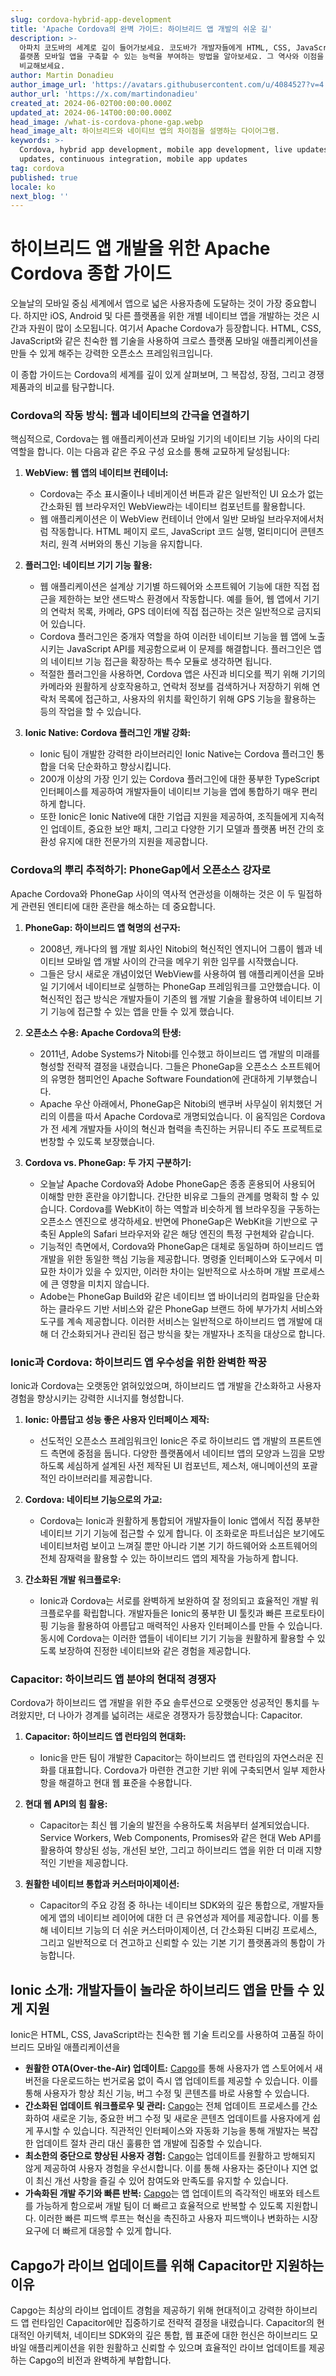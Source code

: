 ```yaml
---
slug: cordova-hybrid-app-development
title: 'Apache Cordova의 완벽 가이드: 하이브리드 앱 개발의 쉬운 길'
description: >-
  아파치 코도바의 세계로 깊이 들어가보세요. 코도바가 개발자들에게 HTML, CSS, JavaScript와 같은 웹 기술을 사용하여 크로스
  플랫폼 모바일 앱을 구축할 수 있는 능력을 부여하는 방법을 알아보세요. 그 역사와 이점을 살펴보고 Capacitor와 같은 대안들과
  비교해보세요.
author: Martin Donadieu
author_image_url: 'https://avatars.githubusercontent.com/u/4084527?v=4'
author_url: 'https://x.com/martindonadieu'
created_at: 2024-06-02T00:00:00.000Z
updated_at: 2024-06-14T00:00:00.000Z
head_image: /what-is-cordova-phone-gap.webp
head_image_alt: 하이브리드와 네이티브 앱의 차이점을 설명하는 다이어그램.
keywords: >-
  Cordova, hybrid app development, mobile app development, live updates, OTA
  updates, continuous integration, mobile app updates
tag: cordova
published: true
locale: ko
next_blog: ''
---
```

# 하이브리드 앱 개발을 위한 Apache Cordova 종합 가이드

오늘날의 모바일 중심 세계에서 앱으로 넓은 사용자층에 도달하는 것이 가장 중요합니다. 하지만 iOS, Android 및 다른 플랫폼을 위한 개별 네이티브 앱을 개발하는 것은 시간과 자원이 많이 소모됩니다. 여기서 Apache Cordova가 등장합니다. HTML, CSS, JavaScript와 같은 친숙한 웹 기술을 사용하여 크로스 플랫폼 모바일 애플리케이션을 만들 수 있게 해주는 강력한 오픈소스 프레임워크입니다.

이 종합 가이드는 Cordova의 세계를 깊이 있게 살펴보며, 그 복잡성, 장점, 그리고 경쟁 제품과의 비교를 탐구합니다.

### Cordova의 작동 방식: 웹과 네이티브의 간극을 연결하기

핵심적으로, Cordova는 웹 애플리케이션과 모바일 기기의 네이티브 기능 사이의 다리 역할을 합니다. 이는 다음과 같은 주요 구성 요소를 통해 교묘하게 달성됩니다:

1. **WebView: 웹 앱의 네이티브 컨테이너:**
   - Cordova는 주소 표시줄이나 네비게이션 버튼과 같은 일반적인 UI 요소가 없는 간소화된 웹 브라우저인 WebView라는 네이티브 컴포넌트를 활용합니다.
   - 웹 애플리케이션은 이 WebView 컨테이너 안에서 일반 모바일 브라우저에서처럼 작동합니다. HTML 페이지 로드, JavaScript 코드 실행, 멀티미디어 콘텐츠 처리, 원격 서버와의 통신 기능을 유지합니다.

2. **플러그인: 네이티브 기기 기능 활용:**
   - 웹 애플리케이션은 설계상 기기별 하드웨어와 소프트웨어 기능에 대한 직접 접근을 제한하는 보안 샌드박스 환경에서 작동합니다. 예를 들어, 웹 앱에서 기기의 연락처 목록, 카메라, GPS 데이터에 직접 접근하는 것은 일반적으로 금지되어 있습니다.
   - Cordova 플러그인은 중개자 역할을 하여 이러한 네이티브 기능을 웹 앱에 노출시키는 JavaScript API를 제공함으로써 이 문제를 해결합니다. 플러그인은 앱의 네이티브 기능 접근을 확장하는 특수 모듈로 생각하면 됩니다.
   - 적절한 플러그인을 사용하면, Cordova 앱은 사진과 비디오를 찍기 위해 기기의 카메라와 원활하게 상호작용하고, 연락처 정보를 검색하거나 저장하기 위해 연락처 목록에 접근하고, 사용자의 위치를 확인하기 위해 GPS 기능을 활용하는 등의 작업을 할 수 있습니다.

3. **Ionic Native: Cordova 플러그인 개발 강화:**
   - Ionic 팀이 개발한 강력한 라이브러리인 Ionic Native는 Cordova 플러그인 통합을 더욱 단순화하고 향상시킵니다.
   - 200개 이상의 가장 인기 있는 Cordova 플러그인에 대한 풍부한 TypeScript 인터페이스를 제공하여 개발자들이 네이티브 기능을 앱에 통합하기 매우 편리하게 합니다.
   - 또한 Ionic은 Ionic Native에 대한 기업급 지원을 제공하여, 조직들에게 지속적인 업데이트, 중요한 보안 패치, 그리고 다양한 기기 모델과 플랫폼 버전 간의 호환성 유지에 대한 전문가의 지원을 제공합니다.

### Cordova의 뿌리 추적하기: PhoneGap에서 오픈소스 강자로

Apache Cordova와 PhoneGap 사이의 역사적 연관성을 이해하는 것은 이 두 밀접하게 관련된 엔티티에 대한 혼란을 해소하는 데 중요합니다.

1. **PhoneGap: 하이브리드 앱 혁명의 선구자:**
   - 2008년, 캐나다의 웹 개발 회사인 Nitobi의 혁신적인 엔지니어 그룹이 웹과 네이티브 모바일 앱 개발 사이의 간극을 메우기 위한 임무를 시작했습니다.
   - 그들은 당시 새로운 개념이었던 WebView를 사용하여 웹 애플리케이션을 모바일 기기에서 네이티브로 실행하는 PhoneGap 프레임워크를 고안했습니다. 이 혁신적인 접근 방식은 개발자들이 기존의 웹 개발 기술을 활용하여 네이티브 기기 기능에 접근할 수 있는 앱을 만들 수 있게 했습니다.

2. **오픈소스 수용: Apache Cordova의 탄생:**
   - 2011년, Adobe Systems가 Nitobi를 인수했고 하이브리드 앱 개발의 미래를 형성할 전략적 결정을 내렸습니다. 그들은 PhoneGap을 오픈소스 소프트웨어의 유명한 챔피언인 Apache Software Foundation에 관대하게 기부했습니다.
   - Apache 우산 아래에서, PhoneGap은 Nitobi의 밴쿠버 사무실이 위치했던 거리의 이름을 따서 Apache Cordova로 개명되었습니다. 이 움직임은 Cordova가 전 세계 개발자들 사이의 혁신과 협력을 촉진하는 커뮤니티 주도 프로젝트로 번창할 수 있도록 보장했습니다.

3. **Cordova vs. PhoneGap: 두 가지 구분하기:**
   - 오늘날 Apache Cordova와 Adobe PhoneGap은 종종 혼용되어 사용되어 이해할 만한 혼란을 야기합니다. 간단한 비유로 그들의 관계를 명확히 할 수 있습니다. Cordova를 WebKit이 하는 역할과 비슷하게 웹 브라우징을 구동하는 오픈소스 엔진으로 생각하세요. 반면에 PhoneGap은 WebKit을 기반으로 구축된 Apple의 Safari 브라우저와 같은 해당 엔진의 특정 구현체와 같습니다.
   - 기능적인 측면에서, Cordova와 PhoneGap은 대체로 동일하며 하이브리드 앱 개발을 위한 동일한 핵심 기능을 제공합니다. 명령줄 인터페이스와 도구에서 미묘한 차이가 있을 수 있지만, 이러한 차이는 일반적으로 사소하며 개발 프로세스에 큰 영향을 미치지 않습니다.
   - Adobe는 PhoneGap Build와 같은 네이티브 앱 바이너리의 컴파일을 단순화하는 클라우드 기반 서비스와 같은 PhoneGap 브랜드 하에 부가가치 서비스와 도구를 계속 제공합니다. 이러한 서비스는 일반적으로 하이브리드 앱 개발에 대해 더 간소화되거나 관리된 접근 방식을 찾는 개발자나 조직을 대상으로 합니다.

### Ionic과 Cordova: 하이브리드 앱 우수성을 위한 완벽한 짝꿍

Ionic과 Cordova는 오랫동안 얽혀있었으며, 하이브리드 앱 개발을 간소화하고 사용자 경험을 향상시키는 강력한 시너지를 형성합니다.

1. **Ionic: 아름답고 성능 좋은 사용자 인터페이스 제작:**
   - 선도적인 오픈소스 프레임워크인 Ionic은 주로 하이브리드 앱 개발의 프론트엔드 측면에 중점을 둡니다. 다양한 플랫폼에서 네이티브 앱의 모양과 느낌을 모방하도록 세심하게 설계된 사전 제작된 UI 컴포넌트, 제스처, 애니메이션의 포괄적인 라이브러리를 제공합니다.

2. **Cordova: 네이티브 기능으로의 가교:**
   - Cordova는 Ionic과 원활하게 통합되어 개발자들이 Ionic 앱에서 직접 풍부한 네이티브 기기 기능에 접근할 수 있게 합니다. 이 조화로운 파트너십은 보기에도 네이티브처럼 보이고 느껴질 뿐만 아니라 기본 기기 하드웨어와 소프트웨어의 전체 잠재력을 활용할 수 있는 하이브리드 앱의 제작을 가능하게 합니다.

3. **간소화된 개발 워크플로우:**
   - Ionic과 Cordova는 서로를 완벽하게 보완하여 잘 정의되고 효율적인 개발 워크플로우를 확립합니다. 개발자들은 Ionic의 풍부한 UI 툴킷과 빠른 프로토타이핑 기능을 활용하여 아름답고 매력적인 사용자 인터페이스를 만들 수 있습니다. 동시에 Cordova는 이러한 앱들이 네이티브 기기 기능을 원활하게 활용할 수 있도록 보장하여 진정한 네이티브와 같은 경험을 제공합니다.

### Capacitor: 하이브리드 앱 분야의 현대적 경쟁자

Cordova가 하이브리드 앱 개발을 위한 주요 솔루션으로 오랫동안 성공적인 통치를 누려왔지만, 더 나아가 경계를 넓히려는 새로운 경쟁자가 등장했습니다: Capacitor.

1. **Capacitor: 하이브리드 앱 런타임의 현대화:**
   - Ionic을 만든 팀이 개발한 Capacitor는 하이브리드 앱 런타임의 자연스러운 진화를 대표합니다. Cordova가 마련한 견고한 기반 위에 구축되면서 일부 제한사항을 해결하고 현대 웹 표준을 수용합니다.

2. **현대 웹 API의 힘 활용:**
   - Capacitor는 최신 웹 기술의 발전을 수용하도록 처음부터 설계되었습니다. Service Workers, Web Components, Promises와 같은 현대 Web API를 활용하여 향상된 성능, 개선된 보안, 그리고 하이브리드 앱을 위한 더 미래 지향적인 기반을 제공합니다.

3. **원활한 네이티브 통합과 커스터마이제이션:**
   - Capacitor의 주요 강점 중 하나는 네이티브 SDK와의 깊은 통합으로, 개발자들에게 앱의 네이티브 레이어에 대한 더 큰 유연성과 제어를 제공합니다. 이를 통해 네이티브 기능의 더 쉬운 커스터마이제이션, 더 간소화된 디버깅 프로세스, 그리고 일반적으로 더 견고하고 신뢰할 수 있는 기본 기기 플랫폼과의 통합이 가능합니다.

## Ionic 소개: 개발자들이 놀라운 하이브리드 앱을 만들 수 있게 지원

Ionic은 HTML, CSS, JavaScript라는 친숙한 웹 기술 트리오를 사용하여 고품질 하이브리드 모바일 애플리케이션을

- **원활한 OTA(Over-the-Air) 업데이트:** [Capgo](https://capgo.app)를 통해 사용자가 앱 스토어에서 새 버전을 다운로드하는 번거로움 없이 즉시 앱 업데이트를 제공할 수 있습니다. 이를 통해 사용자가 항상 최신 기능, 버그 수정 및 콘텐츠를 바로 사용할 수 있습니다.
- **간소화된 업데이트 워크플로우 및 관리:** [Capgo](https://capgo.app)는 전체 업데이트 프로세스를 간소화하여 새로운 기능, 중요한 버그 수정 및 새로운 콘텐츠 업데이트를 사용자에게 쉽게 푸시할 수 있습니다. 직관적인 인터페이스와 자동화 기능을 통해 개발자는 복잡한 업데이트 절차 관리 대신 훌륭한 앱 개발에 집중할 수 있습니다.
- **최소한의 중단으로 향상된 사용자 경험:** [Capgo](https://capgo.app)는 업데이트를 원활하고 방해되지 않게 제공하여 사용자 경험을 우선시합니다. 이를 통해 사용자는 중단이나 지연 없이 최신 개선 사항을 즐길 수 있어 참여도와 만족도를 유지할 수 있습니다.
- **가속화된 개발 주기와 빠른 반복:** [Capgo](https://capgo.app)는 앱 업데이트의 즉각적인 배포와 테스트를 가능하게 함으로써 개발 팀이 더 빠르고 효율적으로 반복할 수 있도록 지원합니다. 이러한 빠른 피드백 루프는 혁신을 촉진하고 사용자 피드백이나 변화하는 시장 요구에 더 빠르게 대응할 수 있게 합니다.

## Capgo가 라이브 업데이트를 위해 Capacitor만 지원하는 이유

Capgo는 최상의 라이브 업데이트 경험을 제공하기 위해 현대적이고 강력한 하이브리드 앱 런타임인 Capacitor에만 집중하기로 전략적 결정을 내렸습니다. Capacitor의 현대적인 아키텍처, 네이티브 SDK와의 깊은 통합, 웹 표준에 대한 헌신은 하이브리드 모바일 애플리케이션을 위한 원활하고 신뢰할 수 있으며 효율적인 라이브 업데이트를 제공하는 Capgo의 비전과 완벽하게 부합합니다.
